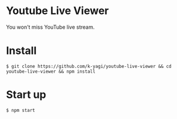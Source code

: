 # Youtube Live Viewer

You won't miss YouTube live stream.

# Install

```
$ git clone https://github.com/k-yagi/youtube-live-viewer && cd youtube-live-viewer && npm install
```

# Start up

```
$ npm start
```
